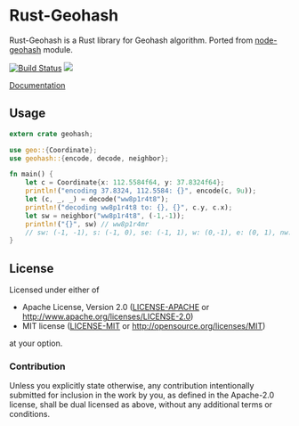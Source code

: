 # Rust-Geohash

Rust-Geohash is a Rust library for Geohash algorithm. Ported from [node-geohash](http://github.com/sunng87/node-geohash) module.

[![Build Status](https://travis-ci.org/georust/rust-geohash.svg)](https://travis-ci.org/georust/rust-geohash)
[![](http://meritbadge.herokuapp.com/geohash)](https://crates.io/crates/geohash)

[Documentation](https://georust.github.io/rust-geohash/)

## Usage

```rust
extern crate geohash;

use geo::{Coordinate};
use geohash::{encode, decode, neighbor};

fn main() {
    let c = Coordinate{x: 112.5584f64, y: 37.8324f64};
    println!("encoding 37.8324, 112.5584: {}", encode(c, 9u));
    let (c, _, _) = decode("ww8p1r4t8");
    println!("decoding ww8p1r4t8 to: {}, {}", c.y, c.x);
    let sw = neighbor("ww8p1r4t8", (-1,-1));
    println!("{}", sw) // ww8p1r4mr
    // sw: (-1, -1), s: (-1, 0), se: (-1, 1), w: (0,-1), e: (0, 1), nw: (1, -1), n: (1, 0), ne: (1, 1)
}
```

## License

Licensed under either of

 * Apache License, Version 2.0 ([LICENSE-APACHE](LICENSE-APACHE) or http://www.apache.org/licenses/LICENSE-2.0)
 * MIT license ([LICENSE-MIT](LICENSE-MIT) or http://opensource.org/licenses/MIT)

at your option.

### Contribution

Unless you explicitly state otherwise, any contribution intentionally submitted
for inclusion in the work by you, as defined in the Apache-2.0 license, shall be dual licensed as above, without any
additional terms or conditions.
